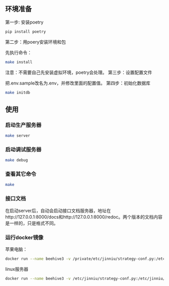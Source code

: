 ## 环境准备

第一步: 安装poetry

```bash
pip install poetry
```

第二步：用poery安装环境和包

先执行命令：

```bash
make install
```

 注意：不需要自己先安装虚拟环境，poetry会处理。
 第三步：设置配置文件

把.env.sample改名为.env，并修改里面的配置值。
第四步：初始化数据库

```bash
make initdb
```

## 使用

### 启动生产服务器

```bash
make server
```

### 启动调试服务器

```bash
make debug
```

### 查看其它命令

```bash
make
```

### 接口文档

在启动server后，自动会启动接口文档服务器，地址在http://127.0.0.1:8000/docs和http://127.0.0.1:8000/redoc。两个版本的文档内容是一样的，只是格式不同。

### 运行docker镜像

苹果电脑：

```bash
docker run --name beehive3 -v /private/etc/jinniu/strategy-conf.py:/etc/jinniu/strategy-conf.py -v .env:/beehive3/.env beehive3
```

linux服务器

```bash
docker run --name beehive3 -v /etc/jinniu/strategy-conf.py:/etc/jinniu/strategy-conf.py -v .env:/beehive3/.env beehive3
```
